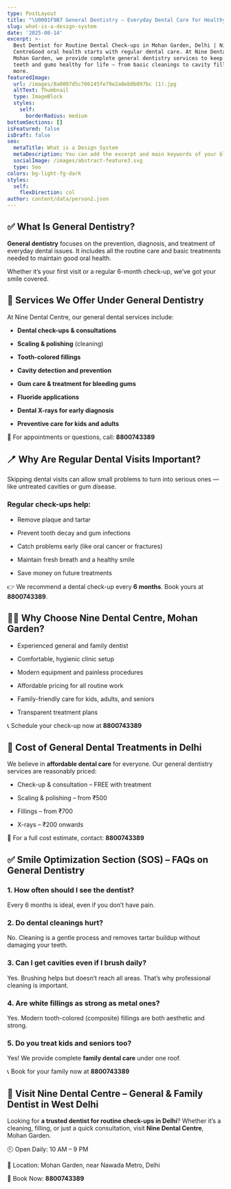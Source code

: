 ```yaml
---
type: PostLayout
title: "\U0001F9B7 General Dentistry – Everyday Dental Care for Healthy Smiles"
slug: what-is-a-design-system
date: '2025-08-14'
excerpt: >-
  Best Dentist for Routine Dental Check-ups in Mohan Garden, Delhi | Nine Dental
  CentreGood oral health starts with regular dental care. At Nine Dental Centre,
  Mohan Garden, we provide complete general dentistry services to keep your
  teeth and gums healthy for life — from basic cleanings to cavity fillings and
  more.
featuredImage:
  url: /images/8a0007d5c706145fe79e2a8eb0b097bc (1).jpg
  altText: Thumbnail
  type: ImageBlock
  styles:
    self:
      borderRadius: medium
bottomSections: []
isFeatured: false
isDraft: false
seo:
  metaTitle: What is a Design System
  metaDescription: You can add the excerpt and main keywords of your blog post here.
  socialImage: /images/abstract-feature3.svg
  type: Seo
colors: bg-light-fg-dark
styles:
  self:
    flexDirection: col
author: content/data/person2.json
---
```

## ✅ What Is General Dentistry?

**General dentistry** focuses on the prevention, diagnosis, and treatment of everyday dental issues. It includes all the routine care and basic treatments needed to maintain good oral health.

Whether it’s your first visit or a regular 6-month check-up, we’ve got your smile covered.



## 🧰 Services We Offer Under General Dentistry

At Nine Dental Centre, our general dental services include:

*   **Dental check-ups & consultations**

*   **Scaling & polishing** (cleaning)

*   **Tooth-colored fillings**

*   **Cavity detection and prevention**

*   **Gum care & treatment for bleeding gums**

*   **Fluoride applications**

*   **Dental X-rays for early diagnosis**

*   **Preventive care for kids and adults**

📱 For appointments or questions, call: **8800743389**



## 🪥 Why Are Regular Dental Visits Important?

Skipping dental visits can allow small problems to turn into serious ones — like untreated cavities or gum disease.

### Regular check-ups help:

*   Remove plaque and tartar

*   Prevent tooth decay and gum infections

*   Catch problems early (like oral cancer or fractures)

*   Maintain fresh breath and a healthy smile

*   Save money on future treatments

👉 We recommend a dental check-up every **6 months**. Book yours at **8800743389**.



## 👨‍⚕️ Why Choose Nine Dental Centre, Mohan Garden?

*   Experienced general and family dentist

*   Comfortable, hygienic clinic setup

*   Modern equipment and painless procedures

*   Affordable pricing for all routine work

*   Family-friendly care for kids, adults, and seniors

*   Transparent treatment plans

📞 Schedule your check-up now at **8800743389**



## 💸 Cost of General Dental Treatments in Delhi

We believe in **affordable dental care** for everyone. Our general dentistry services are reasonably priced:

*   Check-up & consultation – FREE with treatment

*   Scaling & polishing – from ₹500

*   Fillings – from ₹700

*   X-rays – ₹200 onwards

📱 For a full cost estimate, contact: **8800743389**



## ✅ Smile Optimization Section (SOS) – FAQs on General Dentistry

### 1. **How often should I see the dentist?**

Every 6 months is ideal, even if you don’t have pain.

### 2. **Do dental cleanings hurt?**

No. Cleaning is a gentle process and removes tartar buildup without damaging your teeth.

### 3. **Can I get cavities even if I brush daily?**

Yes. Brushing helps but doesn’t reach all areas. That’s why professional cleaning is important.

### 4. **Are white fillings as strong as metal ones?**

Yes. Modern tooth-colored (composite) fillings are both aesthetic and strong.

### 5. **Do you treat kids and seniors too?**

Yes! We provide complete **family dental care** under one roof.

📞 Book for your family now at **8800743389**



## 📍 Visit Nine Dental Centre – General & Family Dentist in West Delhi

Looking for **a trusted dentist for routine check-ups in Delhi**? Whether it’s a cleaning, filling, or just a quick consultation, visit **Nine Dental Centre**, Mohan Garden.

🕘 Open Daily: 10 AM – 9 PM

📍 Location: Mohan Garden, near Nawada Metro, Delhi

📱 Book Now: **8800743389**





